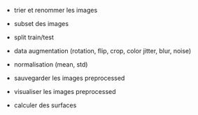 - trier et renommer les images
- subset des images
- split train/test
- data augmentation (rotation, flip, crop, color jitter, blur, noise)
- normalisation (mean, std)
- sauvegarder les images preprocessed
- visualiser les images preprocessed


- calculer des surfaces 